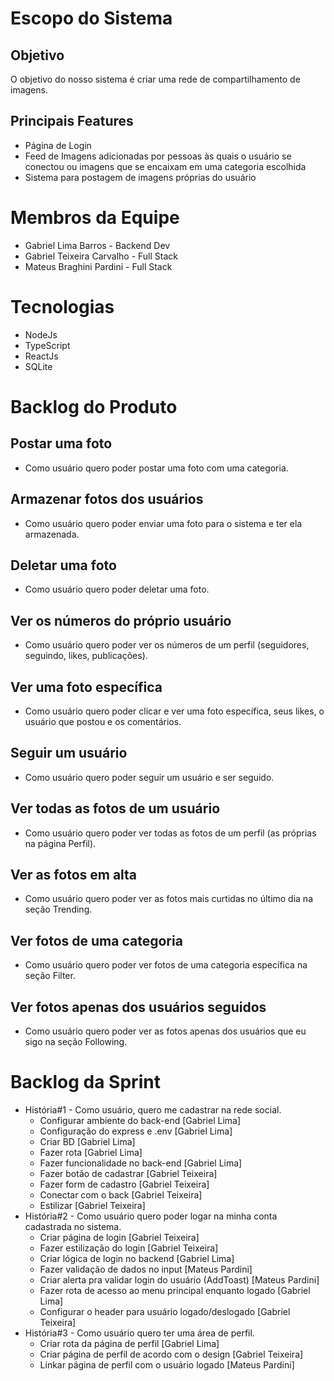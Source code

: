 # Escopo do Sistema
## Objetivo
O objetivo do nosso sistema é criar uma rede de compartilhamento de imagens.
## Principais Features
- Página de Login
- Feed de Imagens adicionadas por pessoas às quais o usuário se conectou ou imagens que se encaixam em uma categoria escolhida
- Sistema para postagem de imagens próprias do usuário
# Membros da Equipe
- Gabriel Lima Barros - Backend Dev
- Gabriel Teixeira Carvalho - Full Stack
- Mateus Braghini Pardini - Full Stack
# Tecnologias
- NodeJs
- TypeScript
- ReactJs
- SQLite
# Backlog do Produto
## Postar uma foto
- Como usuário quero poder postar uma foto com uma categoria.
## Armazenar fotos dos usuários
- Como usuário quero poder enviar uma foto para o sistema e ter ela armazenada.
## Deletar uma foto
- Como usuário quero poder deletar uma foto.
## Ver os números do próprio usuário
- Como usuário quero poder ver os números de um perfil (seguidores, seguindo, likes, publicações).
## Ver uma foto específica
- Como usuário quero poder clicar e ver uma foto específica, seus likes, o usuário que postou e os comentários.
## Seguir um usuário
- Como usuário quero poder seguir um usuário e ser seguido.
## Ver todas as fotos de um usuário
- Como usuário quero poder ver todas as fotos de um perfil (as próprias na página Perfil).
## Ver as fotos em alta
- Como usuário quero poder ver as fotos mais curtidas no último dia na seção Trending.
## Ver fotos de uma categoria
- Como usuário quero poder ver fotos de uma categoria específica na seção Filter.
## Ver fotos apenas dos usuários seguidos
- Como usuário quero poder ver as fotos  apenas dos usuários que eu sigo na seção Following.
# Backlog da Sprint
- História#1 - Como usuário, quero me cadastrar na rede social.
  - Configurar ambiente do back-end [Gabriel Lima]
  - Configuração do express e .env [Gabriel Lima]
  - Criar BD [Gabriel Lima]
  - Fazer rota [Gabriel Lima]
  - Fazer funcionalidade no back-end [Gabriel Lima]
  - Fazer botão de cadastrar [Gabriel Teixeira]
  - Fazer form de cadastro [Gabriel Teixeira]
  - Conectar com o back [Gabriel Teixeira]
  - Estilizar [Gabriel Teixeira]
- História#2 - Como usuário quero poder logar na minha conta cadastrada no sistema.
  - Criar página de login [Gabriel Teixeira]
  - Fazer estilização do login [Gabriel Teixeira]
  - Criar lógica de login no backend [Gabriel Lima]
  - Fazer validação de dados no input [Mateus Pardini]
  - Criar alerta pra validar login do usuário (AddToast) [Mateus Pardini]
  - Fazer rota de acesso ao menu principal enquanto logado [Gabriel Lima]
  - Configurar o header para usuário logado/deslogado [Gabriel Teixeira]
- História#3 - Como usuário quero ter uma área de perfil.
  - Criar rota da página de perfil [Gabriel Lima]
  - Criar página de perfil de acordo com o design [Gabriel Teixeira]
  - Linkar página de perfil com o usuário logado [Mateus Pardini]

